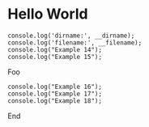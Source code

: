 # Hello World

```bang
console.log('dirname:', __dirname);
console.log('filename:', __filename);
console.log("Example 14");
console.log("Example 15");
```

Foo

    console.log("Example 16");
    console.log("Example 17");
    console.log("Example 18");

End
